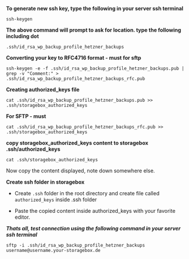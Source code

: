 **To generate new ssh key, type the following in your server ssh terminal**

`ssh-keygen`

**The above command will prompt to ask for location. type the following including dot**

`.ssh/id_rsa_wp_backup_profile_hetzner_backups`

**Converting your key to RFC4716 format - must for sftp**

`ssh-keygen -e -f .ssh/id_rsa_wp_backup_profile_hetzner_backups.pub | grep -v "Comment:" > .ssh/id_rsa_wp_backup_profile_hetzner_backups_rfc.pub`

**Creating authorized_keys file**

`cat .ssh/id_rsa_wp_backup_profile_hetzner_backups.pub >> .ssh/storagebox_authorized_keys`

**For SFTP - must**

`cat .ssh/id_rsa_wp_backup_profile_hetzner_backups_rfc.pub >> .ssh/storagebox_authorized_keys`

**copy storagebox_authorized_keys content to storagebox .ssh/authorized_keys**

`cat .ssh/storagebox_authorized_keys`

Now copy the content displayed, note down somewhere else.

**Create ssh folder in storagebox**

- Create `.ssh` folder in the root directory and create file called `authorized_keys` inside .ssh folder

- Paste the copied content inside authorized_keys with your favorite editor. 

***Thats all, test connection using the following command in your server ssh terminal***

`sftp -i .ssh/id_rsa_wp_backup_profile_hetzner_backups username@username.your-storagebox.de`
